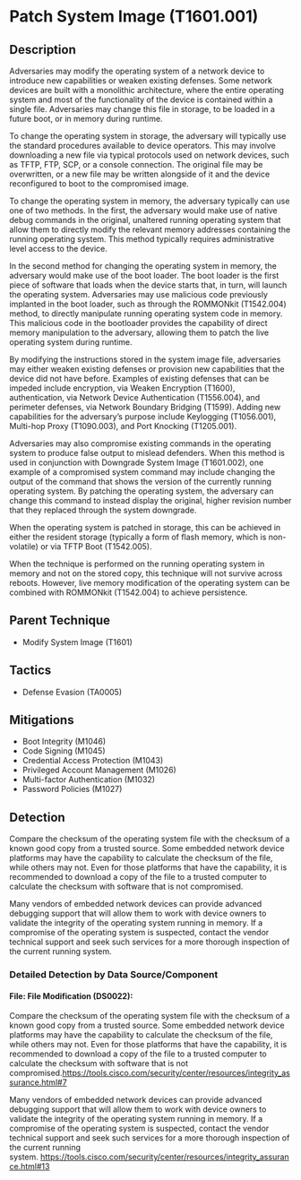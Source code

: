 # Patch System Image (T1601.001)

## Description
Adversaries may modify the operating system of a network device to introduce new capabilities or weaken existing defenses.     Some network devices are built with a monolithic architecture, where the entire operating system and most of the functionality of the device is contained within a single file.  Adversaries may change this file in storage, to be loaded in a future boot, or in memory during runtime.

To change the operating system in storage, the adversary will typically use the standard procedures available to device operators. This may involve downloading a new file via typical protocols used on network devices, such as TFTP, FTP, SCP, or a console connection.  The original file may be overwritten, or a new file may be written alongside of it and the device reconfigured to boot to the compromised image.

To change the operating system in memory, the adversary typically can use one of two methods. In the first, the adversary would make use of native debug commands in the original, unaltered running operating system that allow them to directly modify the relevant memory addresses containing the running operating system.  This method typically requires administrative level access to the device.

In the second method for changing the operating system in memory, the adversary would make use of the boot loader. The boot loader is the first piece of software that loads when the device starts that, in turn, will launch the operating system.  Adversaries may use malicious code previously implanted in the boot loader, such as through the ROMMONkit (T1542.004) method, to directly manipulate running operating system code in memory.  This malicious code in the bootloader provides the capability of direct memory manipulation to the adversary, allowing them to patch the live operating system during runtime.

By modifying the instructions stored in the system image file, adversaries may either weaken existing defenses or provision new capabilities that the device did not have before. Examples of existing defenses that can be impeded include encryption, via Weaken Encryption (T1600), authentication, via Network Device Authentication (T1556.004), and perimeter defenses, via Network Boundary Bridging (T1599).  Adding new capabilities for the adversary’s purpose include Keylogging (T1056.001), Multi-hop Proxy (T1090.003), and Port Knocking (T1205.001).

Adversaries may also compromise existing commands in the operating system to produce false output to mislead defenders.   When this method is used in conjunction with Downgrade System Image (T1601.002), one example of a compromised system command may include changing the output of the command that shows the version of the currently running operating system.  By patching the operating system, the adversary can change this command to instead display the original, higher revision number that they replaced through the system downgrade. 

When the operating system is patched in storage, this can be achieved in either the resident storage (typically a form of flash memory, which is non-volatile) or via TFTP Boot (T1542.005). 

When the technique is performed on the running operating system in memory and not on the stored copy, this technique will not survive across reboots.  However, live memory modification of the operating system can be combined with ROMMONkit (T1542.004) to achieve persistence. 

## Parent Technique
- Modify System Image (T1601)

## Tactics
- Defense Evasion (TA0005)

## Mitigations
- Boot Integrity (M1046)
- Code Signing (M1045)
- Credential Access Protection (M1043)
- Privileged Account Management (M1026)
- Multi-factor Authentication (M1032)
- Password Policies (M1027)

## Detection
Compare the checksum of the operating system file with the checksum of a known good copy from a trusted source.  Some embedded network device platforms may have the capability to calculate the checksum of the file, while others may not.  Even for those platforms that have the capability, it is recommended to download a copy of the file to a trusted computer to calculate the checksum with software that is not compromised.

Many vendors of embedded network devices can provide advanced debugging support that will allow them to work with device owners to validate the integrity of the operating system running in memory.  If a compromise of the operating system is suspected, contact the vendor technical support and seek such services for a more thorough inspection of the current running system.  

### Detailed Detection by Data Source/Component
#### File: File Modification (DS0022): 
Compare the checksum of the operating system file with the checksum of a known good copy from a trusted source. Some embedded network device platforms may have the capability to calculate the checksum of the file, while others may not. Even for those platforms that have the capability, it is recommended to download a copy of the file to a trusted computer to calculate the checksum with software that is not compromised.https://tools.cisco.com/security/center/resources/integrity_assurance.html#7

Many vendors of embedded network devices can provide advanced debugging support that will allow them to work with device owners to validate the integrity of the operating system running in memory. If a compromise of the operating system is suspected, contact the vendor technical support and seek such services for a more thorough inspection of the current running system. https://tools.cisco.com/security/center/resources/integrity_assurance.html#13

